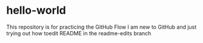 # hello-world
This repository is for practicing the GitHub Flow
I am new to GitHub and just trying out how toedit README in the readme-edits branch
